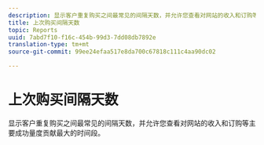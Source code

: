 ```yaml
---
description: 显示客户重复购买之间最常见的间隔天数，并允许您查看对网站的收入和订购等主要成功量度贡献最大的时间段。
title: 上次购买间隔天数
topic: Reports
uuid: 7abd7f10-f16c-454b-99d3-7dd08db7892e
translation-type: tm+mt
source-git-commit: 99ee24efaa517e8da700c67818c111c4aa90dc02

---
```



# 上次购买间隔天数

显示客户重复购买之间最常见的间隔天数，并允许您查看对网站的收入和订购等主要成功量度贡献最大的时间段。

